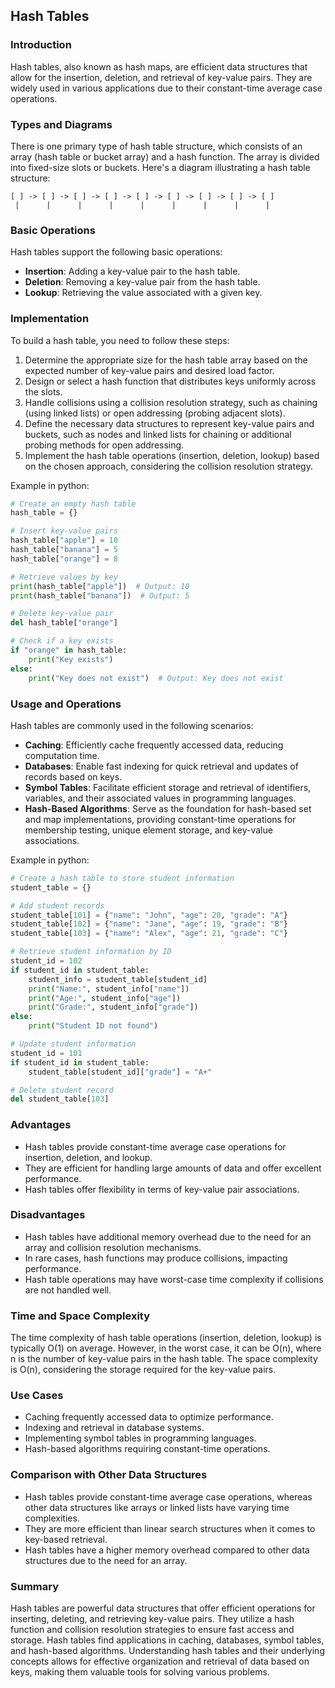 ## Hash Tables

### Introduction

Hash tables, also known as hash maps, are efficient data structures that allow for the insertion, deletion, and retrieval of key-value pairs. They are widely used in various applications due to their constant-time average case operations.

### Types and Diagrams

There is one primary type of hash table structure, which consists of an array (hash table or bucket array) and a hash function. The array is divided into fixed-size slots or buckets. Here's a diagram illustrating a hash table structure:

```
[ ] -> [ ] -> [ ] -> [ ] -> [ ] -> [ ] -> [ ] -> [ ] -> [ ]
 |      |      |      |      |      |      |      |      |
```

### Basic Operations

Hash tables support the following basic operations:

- **Insertion**: Adding a key-value pair to the hash table.
- **Deletion**: Removing a key-value pair from the hash table.
- **Lookup**: Retrieving the value associated with a given key.

### Implementation

To build a hash table, you need to follow these steps:

1. Determine the appropriate size for the hash table array based on the expected number of key-value pairs and desired load factor.
2. Design or select a hash function that distributes keys uniformly across the slots.
3. Handle collisions using a collision resolution strategy, such as chaining (using linked lists) or open addressing (probing adjacent slots).
4. Define the necessary data structures to represent key-value pairs and buckets, such as nodes and linked lists for chaining or additional probing methods for open addressing.
5. Implement the hash table operations (insertion, deletion, lookup) based on the chosen approach, considering the collision resolution strategy.

Example in python:

```python
# Create an empty hash table
hash_table = {}

# Insert key-value pairs
hash_table["apple"] = 10
hash_table["banana"] = 5
hash_table["orange"] = 8

# Retrieve values by key
print(hash_table["apple"])  # Output: 10
print(hash_table["banana"])  # Output: 5

# Delete key-value pair
del hash_table["orange"]

# Check if a key exists
if "orange" in hash_table:
    print("Key exists")
else:
    print("Key does not exist")  # Output: Key does not exist
```

### Usage and Operations

Hash tables are commonly used in the following scenarios:

- **Caching**: Efficiently cache frequently accessed data, reducing computation time.
- **Databases**: Enable fast indexing for quick retrieval and updates of records based on keys.
- **Symbol Tables**: Facilitate efficient storage and retrieval of identifiers, variables, and their associated values in programming languages.
- **Hash-Based Algorithms**: Serve as the foundation for hash-based set and map implementations, providing constant-time operations for membership testing, unique element storage, and key-value associations.

Example in python:

```python
# Create a hash table to store student information
student_table = {}

# Add student records
student_table[101] = {"name": "John", "age": 20, "grade": "A"}
student_table[102] = {"name": "Jane", "age": 19, "grade": "B"}
student_table[103] = {"name": "Alex", "age": 21, "grade": "C"}

# Retrieve student information by ID
student_id = 102
if student_id in student_table:
    student_info = student_table[student_id]
    print("Name:", student_info["name"])
    print("Age:", student_info["age"])
    print("Grade:", student_info["grade"])
else:
    print("Student ID not found")

# Update student information
student_id = 101
if student_id in student_table:
    student_table[student_id]["grade"] = "A+"

# Delete student record
del student_table[103]
```

### Advantages

- Hash tables provide constant-time average case operations for insertion, deletion, and lookup.
- They are efficient for handling large amounts of data and offer excellent performance.
- Hash tables offer flexibility in terms of key-value pair associations.

### Disadvantages

- Hash tables have additional memory overhead due to the need for an array and collision resolution mechanisms.
- In rare cases, hash functions may produce collisions, impacting performance.
- Hash table operations may have worst-case time complexity if collisions are not handled well.

### Time and Space Complexity

The time complexity of hash table operations (insertion, deletion, lookup) is typically O(1) on average. However, in the worst case, it can be O(n), where n is the number of key-value pairs in the hash table. The space complexity is O(n), considering the storage required for the key-value pairs.

### Use Cases

- Caching frequently accessed data to optimize performance.
- Indexing and retrieval in database systems.
- Implementing symbol tables in programming languages.
- Hash-based algorithms requiring constant-time operations.

### Comparison with Other Data Structures

- Hash tables provide constant-time average case operations, whereas other data structures like arrays or linked lists have varying time complexities.
- They are more efficient than linear search structures when it comes to key-based retrieval.
- Hash tables have a higher memory overhead compared to other data structures due to the need for an array.

### Summary

Hash tables are powerful data structures that offer efficient operations for inserting, deleting, and
retrieving key-value pairs. They utilize a hash function and collision resolution strategies to ensure fast access and storage. Hash tables find applications in caching, databases, symbol tables, and hash-based algorithms. Understanding hash tables and their underlying concepts allows for effective organization and retrieval of data based on keys, making them valuable tools for solving various problems.
